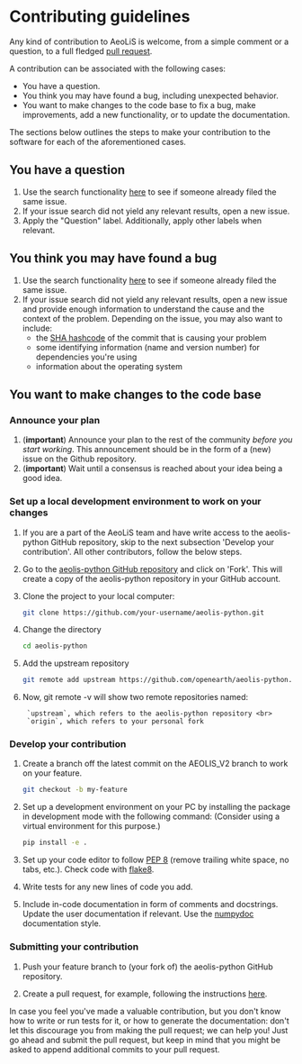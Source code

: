# Contributing guidelines

Any kind of contribution to AeoLiS is welcome, from a simple comment or a question, to a full fledged [pull request](https://help.github.com/articles/about-pull-requests/). 

A contribution can be associated with the following cases:

- You have a question.
- You think you may have found a bug, including unexpected behavior.
- You want to make changes to the code base to fix a bug, make improvements, add a new functionality, or to update the documentation.

The sections below outlines the steps to make your contribution to the software for each of the aforementioned cases.

## You have a question

1. Use the search functionality [here](https://github.com/openearth/aeolis-python/issues) to see if someone already filed the same issue.
1. If your issue search did not yield any relevant results, open a new issue.
1. Apply the "Question" label. Additionally, apply other labels when relevant.

## You think you may have found a bug

1. Use the search functionality [here](https://github.com/openearth/aeolis-python/issues) to see if someone already filed the same issue.
1. If your issue search did not yield any relevant results, open a new issue and provide enough information to understand the cause and the context of the problem. Depending on the issue, you may also want to include:
    - the [SHA hashcode](https://help.github.com/articles/autolinked-references-and-urls/#commit-shas) of the commit that is causing your problem
    - some identifying information (name and version number) for dependencies you're using
    - information about the operating system

## You want to make changes to the code base

### Announce your plan

1. (**important**) Announce your plan to the rest of the community *before you start working*. This announcement should be in the form of a (new) issue on the Github repository.
2. (**important**) Wait until a consensus is reached about your idea being a good idea.


### Set up a local development environment to work on your changes

1. If you are a part of the AeoLiS team and have write access to the aeolis-python GitHub repository, skip to the next subsection 'Develop your contribution'. All other contributors, follow the below steps.

1. Go to the [aeolis-python GitHub repository](https://github.com/openearth/aeolis-python) and click on 'Fork'. This will create a copy of the aeolis-python repository in your GitHub account. 
            
1. Clone the project to your local computer:
        
    ```bash
    git clone https://github.com/your-username/aeolis-python.git
    ```

1. Change the directory

    ```bash
    cd aeolis-python
    ```

1. Add the upstream repository

    ```bash
    git remote add upstream https://github.com/openearth/aeolis-python.git
    ```  

1. Now, git remote -v will show two remote repositories named:

        `upstream`, which refers to the aeolis-python repository <br>
        `origin`, which refers to your personal fork


### Develop your contribution

1. Create a branch off the latest commit on the AEOLIS_V2 branch to work on your feature.

    ```bash
    git checkout -b my-feature
    ```  

1. Set up a development environment on your PC by installing the package in development mode with the following command: (Consider using a virtual environment for this purpose.)

    ```bash
    pip install -e .
    ```
    
1. Set up your code editor to follow [PEP 8](https://peps.python.org/pep-0008/) (remove trailing white space, no tabs, etc.). Check code with [flake8](https://flake8.pycqa.org/en/latest/).

1. Write tests for any new lines of code you add. 

1. Include in-code documentation in form of comments and docstrings. Update the user documentation if relevant. Use the [numpydoc](https://numpydoc.readthedocs.io/en/latest/format.html#docstring-standard) documentation style.


### Submitting your contribution


1. Push your feature branch to (your fork of) the aeolis-python GitHub repository.

1. Create a pull request, for example, following the instructions [here](https://help.github.com/articles/creating-a-pull-request/).

In case you feel you've made a valuable contribution, but you don't know how to write or run tests for it, or how to generate the documentation: don't let this discourage you from making the pull request; we can help you! Just go ahead and submit the pull request, but keep in mind that you might be asked to append additional commits to your pull request.